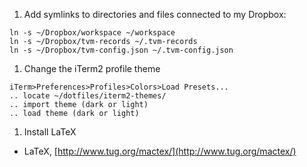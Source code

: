 1. Add symlinks to directories and files connected to my Dropbox:

  ```
  ln -s ~/Dropbox/workspace ~/workspace
  ln -s ~/Dropbox/tvm-records ~/.tvm-records
  ln -s ~/Dropbox/tvm-config.json ~/.tvm-config.json
  ```

1. Change the iTerm2 profile theme

  ```
  iTerm>Preferences>Profiles>Colors>Load Presets...
  .. locate ~/dotfiles/iterm2-themes/
  .. import theme (dark or light)
  .. load theme (dark or light)
  ```

1. Install LaTeX

  * LaTeX, [http://www.tug.org/mactex/](http://www.tug.org/mactex/)
